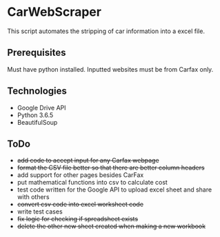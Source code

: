 # CarWebScraper
This script automates the stripping of car information into a excel file.

## Prerequisites
Must have python installed. Inputted websites must be from Carfax only.

## Technologies
- Google Drive API
- Python 3.6.5
- BeautifulSoup

## ToDo
- ~~add code to accept input for any Carfax webpage~~
- ~~format the CSV file better so that there are better column headers~~
- add support for other pages besides CarFax
- put mathematical functions into csv to calculate cost
- test code written for the Google API to upload excel sheet and share with others
- ~~convert csv code into excel worksheet code~~
- write test cases
- ~~fix logic for checking if spreadsheet exists~~
- ~~delete the other new sheet created when making a new workbook~~
